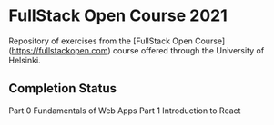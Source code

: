 # FullStack Open Course 2021

Repository of exercises from the [FullStack Open Course] (https://fullstackopen.com) course offered through the University of Helsinki.

## Completion Status

Part 0 Fundamentals of Web Apps
Part 1 Introduction to React
